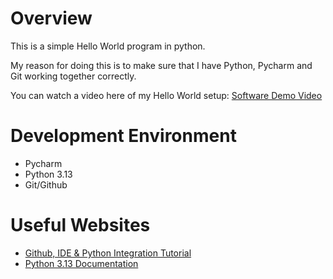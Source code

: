 # Overview
This is a simple Hello World program in python.

My reason for doing this is to make sure that I have Python, Pycharm and Git working together correctly.

You can watch a video here of my Hello World setup: [Software Demo Video](https://youtu.be/b-uWe3pA0KY)

# Development Environment

* Pycharm
* Python 3.13
* Git/Github

# Useful Websites

* [Github, IDE & Python Integration Tutorial](https://cdnapisec.kaltura.com/html5/html5lib/v2.101/mwEmbedFrame.php/p/1157612/uiconf_id/47306393/entry_id/1_zyyx43ke?wid=_1157612&iframeembed=true&playerId=kaltura_player_1687278321&entry_id=1_zyyx43ke)
* [Python 3.13 Documentation](https://docs.python.org/3/index.html)